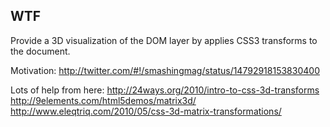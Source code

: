 ## WTF

Provide a 3D visualization of the DOM layer by applies CSS3 transforms to the document.

Motivation:
 http://twitter.com/#!/smashingmag/status/14792918153830400

Lots of help from here:
 http://24ways.org/2010/intro-to-css-3d-transforms
 http://9elements.com/html5demos/matrix3d/
 http://www.eleqtriq.com/2010/05/css-3d-matrix-transformations/